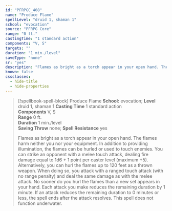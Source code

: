 ```yaml
---
id: "PFRPGC_408"
name: "Produce Flame"
spellLevel: "druid 1, shaman 1"
school: "evocation"
source: "PFRPG Core"
range: "0 ft."
castingTime: "1 standard action"
components: "V, S"
targets: ""
duration: "1 min./level"
saveType: "none"
sr: "yes"
description: "Flames as bright as a torch appear in your open hand. The flames harm neither you nor your equipment.  In addition to providing illumination, the flames can be hurled or used to touch enemies. You can strike an opponent with a melee touch attack, dealing fire damage equal to 1d6 + 1 point per caster level (maximum +5). Alternatively, you can hurl the flames up to 120 feet as a thrown weapon. When doing so, you attack with a ranged touch attack (with no range penalty) and deal the same damage as with the melee attack. No sooner do you hurl the flames than a new set appears in your hand. Each attack you make reduces the remaining duration by 1 minute. If an attack reduces the remaining duration to 0 minutes or less, the spell ends after the attack resolves.  This spell does not function underwater."
known: false
cssclasses:
  - hide-title
  - hide-properties
---
```


> [!spellbook-spell-block] Produce Flame
> **School:** evocation; **Level** druid 1, shaman 1
> **Casting Time** 1 standard action  
> **Components** V, S  
> **Range** 0 ft.  
> **Duration** 1 min./level  
> **Saving Throw** none; **Spell Resistance** yes
> 
> Flames as bright as a torch appear in your open hand. The flames harm neither you nor your equipment.  In addition to providing illumination, the flames can be hurled or used to touch enemies. You can strike an opponent with a melee touch attack, dealing fire damage equal to 1d6 + 1 point per caster level (maximum +5). Alternatively, you can hurl the flames up to 120 feet as a thrown weapon. When doing so, you attack with a ranged touch attack (with no range penalty) and deal the same damage as with the melee attack. No sooner do you hurl the flames than a new set appears in your hand. Each attack you make reduces the remaining duration by 1 minute. If an attack reduces the remaining duration to 0 minutes or less, the spell ends after the attack resolves.  This spell does not function underwater.
